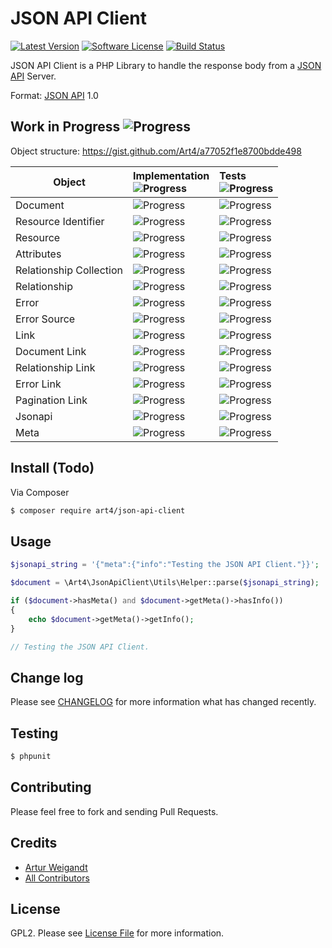 # JSON API Client

[![Latest Version][ico-version]][link-version]
[![Software License][ico-license]](LICENSE)
[![Build Status][ico-travis]][link-travis]

JSON API Client is a PHP Library to handle the response body from a [JSON API](http://jsonapi.org) Server.

Format: [JSON API](http://jsonapi.org/format) 1.0

## Work in Progress ![Progress](http://progressed.io/bar/69)

Object structure: https://gist.github.com/Art4/a77052f1e8700bdde498

Object | Implementation<br />![Progress](http://progressed.io/bar/72) | Tests<br />![Progress](http://progressed.io/bar/67)
------------------------|:------------------------------------------|:-----------------------------------------
Document                | ![Progress](http://progressed.io/bar/100) | ![Progress](http://progressed.io/bar/100)
Resource Identifier     | ![Progress](http://progressed.io/bar/100) | ![Progress](http://progressed.io/bar/100)
Resource                | ![Progress](http://progressed.io/bar/30)  | ![Progress](http://progressed.io/bar/0)
Attributes              | ![Progress](http://progressed.io/bar/0)   | ![Progress](http://progressed.io/bar/0)
Relationship Collection | ![Progress](http://progressed.io/bar/0)   | ![Progress](http://progressed.io/bar/0)
Relationship            | ![Progress](http://progressed.io/bar/100) | ![Progress](http://progressed.io/bar/100)
Error                   | ![Progress](http://progressed.io/bar/50)  | ![Progress](http://progressed.io/bar/0)
Error Source            | ![Progress](http://progressed.io/bar/0)   | ![Progress](http://progressed.io/bar/0)
Link                    | ![Progress](http://progressed.io/bar/100) | ![Progress](http://progressed.io/bar/100)
Document Link           | ![Progress](http://progressed.io/bar/100) | ![Progress](http://progressed.io/bar/100)
Relationship Link       | ![Progress](http://progressed.io/bar/100) | ![Progress](http://progressed.io/bar/100)
Error Link              | ![Progress](http://progressed.io/bar/100) | ![Progress](http://progressed.io/bar/100)
Pagination Link         | ![Progress](http://progressed.io/bar/100) | ![Progress](http://progressed.io/bar/100)
Jsonapi                 | ![Progress](http://progressed.io/bar/100) | ![Progress](http://progressed.io/bar/100)
Meta                    | ![Progress](http://progressed.io/bar/100) | ![Progress](http://progressed.io/bar/100)

## Install (Todo)

Via Composer

``` bash
$ composer require art4/json-api-client
```

## Usage

```php
$jsonapi_string = '{"meta":{"info":"Testing the JSON API Client."}}';

$document = \Art4\JsonApiClient\Utils\Helper::parse($jsonapi_string);

if ($document->hasMeta() and $document->getMeta()->hasInfo())
{
    echo $document->getMeta()->getInfo();
}

// Testing the JSON API Client.
```

## Change log

Please see [CHANGELOG](CHANGELOG.md) for more information what has changed recently.

## Testing

``` bash
$ phpunit
```

## Contributing

Please feel free to fork and sending Pull Requests.

## Credits

- [Artur Weigandt][link-author]
- [All Contributors][link-contributors]

## License

GPL2. Please see [License File](LICENSE) for more information.

[ico-version]: https://img.shields.io/github/release/Art4/json-api-client.svg
[ico-license]: https://img.shields.io/badge/license-GPL2-brightgreen.svg
[ico-travis]: https://travis-ci.org/Art4/json-api-client.svg
[link-version]: https://github.com/Art4/json-api-client/releases
[link-travis]: https://travis-ci.org/Art4/json-api-client
[link-author]: https://github.com/Art4
[link-contributors]: ../../contributors
